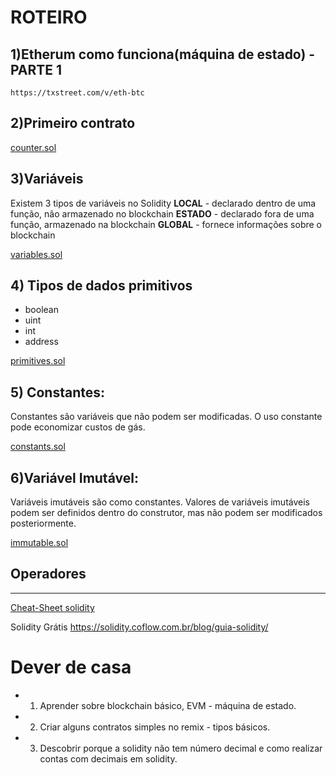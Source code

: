 # ROTEIRO

## 1)Etherum como funciona(máquina de estado) - PARTE 1

    https://txstreet.com/v/eth-btc
    


## 2)Primeiro contrato

   [counter.sol](https://raw.githubusercontent.com/valterlobo/grupo_estudos_solidity/main/reuniao_1/counter.sol)


## 3)Variáveis

   Existem 3 tipos de variáveis no Solidity
     **LOCAL** - declarado dentro de uma função, não armazenado no blockchain
     **ESTADO** - declarado fora de uma função, armazenado na blockchain
     **GLOBAL** - fornece informações sobre o blockchain
    
   [ variables.sol](https://raw.githubusercontent.com/valterlobo/grupo_estudos_solidity/main/reuniao_1/variables.sol)

## 4) Tipos de dados   primitivos
    
   - boolean
   - uint
   - int
   - address
   
   [primitives.sol](https://raw.githubusercontent.com/valterlobo/grupo_estudos_solidity/main/reuniao_1/primitives.sol)


## 5) Constantes:

Constantes são variáveis que não podem ser modificadas.
O uso constante pode economizar custos de gás.

   [constants.sol](https://raw.githubusercontent.com/valterlobo/grupo_estudos_solidity/main/reuniao_1/constants.sol)

## 6)Variável  Imutável:

Variáveis imutáveis são como constantes. Valores de variáveis imutáveis podem ser definidos dentro do construtor, mas não podem ser modificados posteriormente.

[immutable.sol](https://raw.githubusercontent.com/valterlobo/grupo_estudos_solidity/main/reuniao_1/immutable.sol)

## Operadores


--------- 
[Cheat-Sheet solidity](https://intellipaat.com/mediaFiles/2019/03/Solidity-Cheat-Sheet.pdf)


Solidity Grátis
https://solidity.coflow.com.br/blog/guia-solidity/


# Dever de casa
 - 1) Aprender sobre blockchain básico, EVM - máquina de estado.
 - 2) Criar alguns contratos simples no remix - tipos básicos.
 - 3) Descobrir porque a solidity  não tem número decimal e como realizar contas com decimais em solidity.
     

